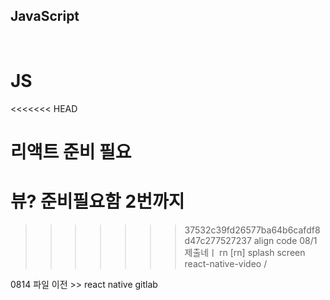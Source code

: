 ## JavaScript

<br>

# JS
<<<<<<< HEAD



리액트 준비 필요
=======
# 뷰? 준비필요함 2번까지

>>>>>>> 37532c39fd26577ba64b6cafdf8d47c277527237
align code
08/1 제출네ㅣ
rn
[rn] splash screen 
react-native-video / 

0814 파일 이전 >> react native gitlab
